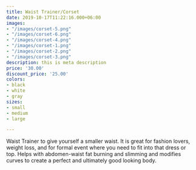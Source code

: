 ```yaml
---
title: Waist Trainer/Corset
date: 2019-10-17T11:22:16.000+06:00
images:
- "/images/corset-5.png"
- "/images/corset-6.png"
- "/images/corset-4.png"
- "/images/corset-1.png"
- "/images/corset-2.png"
- "/images/corset-3.png"
description: this is meta description
price: '30.00'
discount_price: '25.00'
colors:
- black
- white
- gray
sizes:
- small
- medium
- large

---
```

Waist Trainer to give yourself a smaller waist. It is great for fashion lovers, weight loss, and for formal event where you need to fit into that dress or top. Helps with abdomen-waist fat burning and slimming and modifies curves to create a perfect and ultimately good looking body.